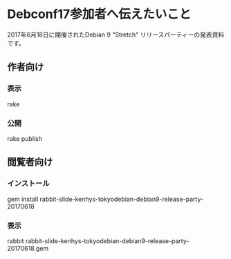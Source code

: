 # Debconf17参加者へ伝えたいこと

2017年6月18日に開催されたDebian 9 "Stretch" リリースパーティーの発表資料です。

## 作者向け

### 表示

  rake

### 公開

  rake publish

## 閲覧者向け

### インストール

  gem install rabbit-slide-kenhys-tokyodebian-debian9-release-party-20170618

### 表示

  rabbit rabbit-slide-kenhys-tokyodebian-debian9-release-party-20170618.gem
